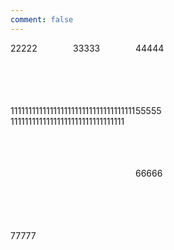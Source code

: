 ```yaml
---
comment: false
---
```


<style type="text/css">
.grid-container {
  display: grid;
  grid-template-columns: 100px 100px 100px;
  grid-template-rows: 100px 100px 100px;
}
.grid-item1 {
  grid-column-start: 1;
  grid-column-end: 3;
  grid-row-start: 2;
  grid-row-end: 4;
}
</style>

<div class="grid-container">
    <span class="grid-item1">1111111111111111111111111111111111111111111111111111111111111111111</span>
    <span>22222</span>
    <span>33333</span>
    <span>44444</span>
    <span>55555</span>
    <span>66666</span>
    <span>77777</span>
</div>
